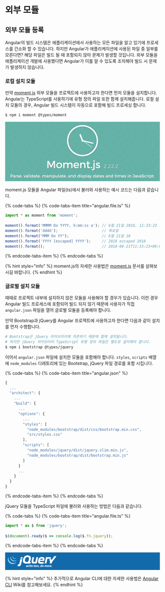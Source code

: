 # 외부 모듈

## 외부 모듈 등록

Angular의 빌드 시스템은 애플리케이션에서 사용하는 모든 파일을 알고 있기에 프로세스를 간소화 할 수 있습니다. 하지만 Angular가 애플리케이션에 사용된 파일 중 일부를 모른다면? 해당 파일은 빌드 될 때 포함되지 않아 문제가 발생할 것입니다. 외부 모듈을 애플리케이션 개발에 사용했다면 Angular가 이를 알 수 있도록 조치해야 빌드 시 문제가 발생하지 않습니다.

### 로컬 설치 모듈

만약 [moment.js](https://momentjs.com/) 외부 모듈을 프로젝트에 사용하고자 한다면 먼저 모듈을 설치합니다. Angular는 TypeScript를 사용하기에 유형 정의 파일 또한 함께 설치해줍니다. 로컬 설치 모듈의 경우, Angular 빌드 시스템이 자동으로 포함해 빌드 프로세싱 합니다.

```bash
$ npm i moment @types/moment
```

![&#xB0A0;&#xC9DC;\(Date\)&#xD615;&#xC2DD; &#xB370;&#xC774;&#xD130; &#xD30C;&#xC2F1;, &#xAC80;&#xC99D;, &#xC870;&#xC791;, &#xD654;&#xBA74;&#xC5D0; &#xCD9C;&#xB825;&#xD558;&#xB294; &#xB77C;&#xC774;&#xBE0C;&#xB7EC;&#xB9AC;](../.gitbook/assets/image%20%284%29.png)

moment.js 모듈을 Angular 파일\(ts\)에서 불러와 사용하는 예시 코드는 다음과 같습니다.

{% code-tabs %}
{% code-tabs-item title="angular.file.ts" %}
```typescript
import * as moment from 'moment';

moment().format('MMMM Do YYYY, h:mm:ss a'); // 6월 21일 2018, 11:33:23 오전 
moment().format('dddd');                    // 목요일 
moment().format("MMM Do YY");               // 6월 21일 18 
moment().format('YYYY [escaped] YYYY');     // 2018 escaped 2018 
moment().format();                          // 2018-06-21T11:33:23+09:00
```
{% endcode-tabs-item %}
{% endcode-tabs %}

{% hint style="info" %}
moment.js의 자세한 사용법은 [moment.js](https://momentjs.com/docs) 문서를 살펴보시길 바랍니다.
{% endhint %}

### 글로벌 설치 모듈

때때로 프로젝트 내부에 설치하지 않은 모듈을 사용해야 할 경우가 있습니다. 이런 경우 Angular 빌드 프로세스에 포함되어 빌드 되지 않기 때문에 사용자가 직접 `angular.json` 파일을 열어 글로벌 모듈을 등록해야 합니다.

만약 Bootstrap과 jQuery를 Angular 프로젝트에 사용하고자 한다면 다음과 같이 설치를 먼저 수행합니다.

```bash
# Bootstrap은 jQuery 라이브러리에 의존하기 때문에 함께 설치됩니다.
# 하지만 jQuery 라이브러리 TypeScript 유형 정의 파일은 별도로 설치해야 합니다.
$ npm i bootstrap @types/jquery
```

이어서 `angular.json` 파일에 설치한 모듈을 포함해야 합니다. `styles`, `scripts` 배열에 `node_modules` 디레토리에 있는 Bootstrap, jQuery 파일 경로를 포함 시킵니다.

{% code-tabs %}
{% code-tabs-item title="angular.json" %}
```javascript
{
  ...
  "architect": {
    ...
    "build": {
      ...
      "options": {
        ...
        "styles": [ 
          "node_modules/bootstrap/dist/css/bootstrap.min.css", 
          "src/styles.css" 
        ],
        "scripts": [ 
          "node_modules/jquery/dist/jquery.slim.min.js",
          "node_modules/bootstrap/dist/bootstrap.min.js" 
        ]
      }
      ...
    }
  }
}
```
{% endcode-tabs-item %}
{% endcode-tabs %}

jQuery 모듈을 TypeScript 파일에 불러와 사용하는 방법은 다음과 같습니다.

{% code-tabs %}
{% code-tabs-item title="angular.file.ts" %}
```typescript
import * as $ from 'jquery';

$(document).ready($ => console.log($.fn.jquery));
```
{% endcode-tabs-item %}
{% endcode-tabs %}

![DOM\(&#xBB38;&#xC11C; &#xAC1D;&#xCCB4; &#xBAA8;&#xB378;\) &#xC870;&#xC791;&#xC5D0; &#xD0C1;&#xC6D4;&#xD55C; jQuery &#xB77C;&#xC774;&#xBE0C;&#xB7EC;&#xB9AC;](../.gitbook/assets/image%20%282%29.png)

{% hint style="info" %}
추가적으로 Angular CLI에 대한 자세한 사용법은 [Angular CLI](https://github.com/angular/angular-cli/wiki) Wiki를 참고해보세요.
{% endhint %}

